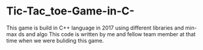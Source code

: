 # Tic-Tac_toe-Game-in-C-
This game is build in C++ language in 2017 using different libraries and min-max ds and algo 
This code is written by me and fellow team member at that time when we were buliding this game.
